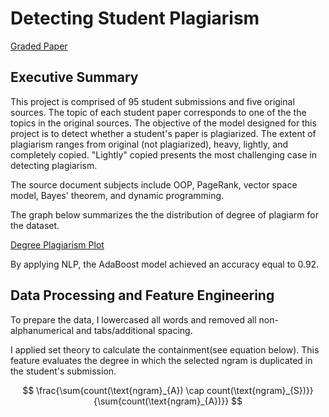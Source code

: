 # Detecting Student Plagiarism

[Graded Paper](https://github.com/Morgan-Sell/plagiarism-detector/blob/master/images/students_grade.jpg)

## Executive Summary

This project is comprised of 95 student submissions and five original sources. The topic of each student paper corresponds to one of the the topics in the original sources. The objective of the model designed for this project is to detect whether a student's paper is plagiarized. The extent of plagiarism ranges from original (not plagiarized), heavy, lightly, and completely copied. "Lightly" copied presents the most challenging case in detecting plagiarism.

The source document subjects include OOP, PageRank, vector space model, Bayes' theorem, and dynamic programming.

The graph below summarizes the the distribution of degree of plagiarm for the dataset.

[Degree Plagiarism Plot](https://github.com/Morgan-Sell/plagiarism-detector/blob/master/images/plagiarism_distribution.png)

By applying NLP, the AdaBoost model achieved an accuracy equal to 0.92. 

## Data Processing and Feature Engineering

To prepare the data, I lowercased all words and removed all non-alphanumerical and tabs/additional spacing.

I applied set theory to calculate the containment(see equation below). This feature evaluates the degree in which the selected ngram is duplicated in the student's submission.

$$ \frac{\sum{count(\text{ngram}_{A}) \cap count(\text{ngram}_{S})}}{\sum{count(\text{ngram}_{A})}} $$